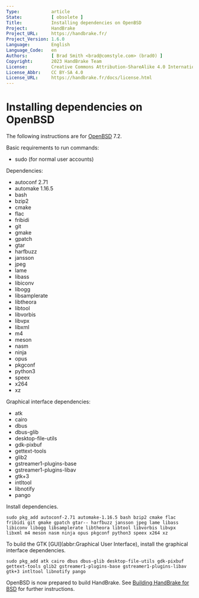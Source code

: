 ```yaml
---
Type:            article
State:           [ obsolete ]
Title:           Installing dependencies on OpenBSD
Project:         HandBrake
Project_URL:     https://handbrake.fr/
Project_Version: 1.6.0
Language:        English
Language_Code:   en
Authors:         [ Brad Smith <brad@comstyle.com> (brad0) ]
Copyright:       2023 HandBrake Team
License:         Creative Commons Attribution-ShareAlike 4.0 International
License_Abbr:    CC BY-SA 4.0
License_URL:     https://handbrake.fr/docs/license.html
---
```


Installing dependencies on OpenBSD
=================================

The following instructions are for [OpenBSD](https://www.openbsd.org/) 7.2.

Basic requirements to run commands:

- sudo (for normal user accounts)

Dependencies:

- autoconf 2.71
- automake 1.16.5
- bash
- bzip2
- cmake
- flac
- fribidi
- git
- gmake
- gpatch
- gtar
- harfbuzz
- jansson
- jpeg
- lame
- libass
- libiconv
- libogg
- libsamplerate
- libtheora
- libtool
- libvorbis
- libvpx
- libxml
- m4
- meson
- nasm
- ninja
- opus
- pkgconf
- python3
- speex
- x264
- xz

Graphical interface dependencies:

- atk
- cairo
- dbus
- dbus-glib
- desktop-file-utils
- gdk-pixbuf
- gettext-tools
- glib2
- gstreamer1-plugins-base
- gstreamer1-plugins-libav
- gtk+3
- intltool
- libnotify
- pango

Install dependencies.

    sudo pkg_add autoconf-2.71 automake-1.16.5 bash bzip2 cmake flac fribidi git gmake gpatch gtar-- harfbuzz jansson jpeg lame libass libiconv libogg libsamplerate libtheora libtool libvorbis libvpx libxml m4 meson nasm ninja opus pkgconf python3 speex x264 xz

To build the GTK [GUI](abbr:Graphical User Interface), install the graphical interface dependencies.

    sudo pkg_add atk cairo dbus dbus-glib desktop-file-utils gdk-pixbuf gettext-tools glib2 gstreamer1-plugins-base gstreamer1-plugins-libav gtk+3 intltool libnotify pango

OpenBSD is now prepared to build HandBrake. See [Building HandBrake for BSD](build-bsd.html) for further instructions.
